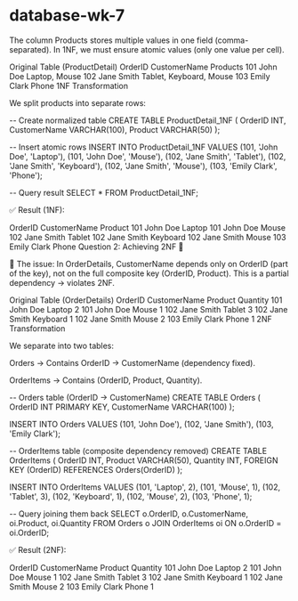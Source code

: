 # database-wk-7
The column Products stores multiple values in one field (comma-separated).
In 1NF, we must ensure atomic values (only one value per cell).

Original Table (ProductDetail)
OrderID	CustomerName	Products
101	John Doe	Laptop, Mouse
102	Jane Smith	Tablet, Keyboard, Mouse
103	Emily Clark	Phone
1NF Transformation

We split products into separate rows:

-- Create normalized table
CREATE TABLE ProductDetail_1NF (
    OrderID INT,
    CustomerName VARCHAR(100),
    Product VARCHAR(50)
);

-- Insert atomic rows
INSERT INTO ProductDetail_1NF VALUES
(101, 'John Doe', 'Laptop'),
(101, 'John Doe', 'Mouse'),
(102, 'Jane Smith', 'Tablet'),
(102, 'Jane Smith', 'Keyboard'),
(102, 'Jane Smith', 'Mouse'),
(103, 'Emily Clark', 'Phone');

-- Query result
SELECT * FROM ProductDetail_1NF;


✅ Result (1NF):

OrderID	CustomerName	Product
101	John Doe	Laptop
101	John Doe	Mouse
102	Jane Smith	Tablet
102	Jane Smith	Keyboard
102	Jane Smith	Mouse
103	Emily Clark	Phone
Question 2: Achieving 2NF 🧩

📌 The issue:
In OrderDetails, CustomerName depends only on OrderID (part of the key), not on the full composite key (OrderID, Product). This is a partial dependency → violates 2NF.

Original Table (OrderDetails)
OrderID	CustomerName	Product	Quantity
101	John Doe	Laptop	2
101	John Doe	Mouse	1
102	Jane Smith	Tablet	3
102	Jane Smith	Keyboard	1
102	Jane Smith	Mouse	2
103	Emily Clark	Phone	1
2NF Transformation

We separate into two tables:

Orders → Contains OrderID → CustomerName (dependency fixed).

OrderItems → Contains (OrderID, Product, Quantity).

-- Orders table (OrderID → CustomerName)
CREATE TABLE Orders (
    OrderID INT PRIMARY KEY,
    CustomerName VARCHAR(100)
);

INSERT INTO Orders VALUES
(101, 'John Doe'),
(102, 'Jane Smith'),
(103, 'Emily Clark');

-- OrderItems table (composite dependency removed)
CREATE TABLE OrderItems (
    OrderID INT,
    Product VARCHAR(50),
    Quantity INT,
    FOREIGN KEY (OrderID) REFERENCES Orders(OrderID)
);

INSERT INTO OrderItems VALUES
(101, 'Laptop', 2),
(101, 'Mouse', 1),
(102, 'Tablet', 3),
(102, 'Keyboard', 1),
(102, 'Mouse', 2),
(103, 'Phone', 1);

-- Query joining them back
SELECT o.OrderID, o.CustomerName, oi.Product, oi.Quantity
FROM Orders o
JOIN OrderItems oi ON o.OrderID = oi.OrderID;


✅ Result (2NF):

OrderID	CustomerName	Product	Quantity
101	John Doe	Laptop	2
101	John Doe	Mouse	1
102	Jane Smith	Tablet	3
102	Jane Smith	Keyboard	1
102	Jane Smith	Mouse	2
103	Emily Clark	Phone	1
